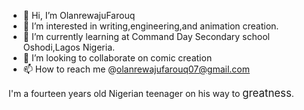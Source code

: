 - 👋 Hi, I’m OlanrewajuFarouq
- 👀 I’m interested in writing,engineering,and animation creation. 
- 🌱 I’m currently learning at Command Day Secondary school Oshodi,Lagos  Nigeria.
- 💞️ I’m looking to collaborate on comic creation 
- 📫 How to reach me @olanrewajufarouq07@gmail.com 

<!---
OlanrewajuFarouq/OlanrewajuFarouq is a ✨ special ✨ repository because its `README.md` (this file) appears on your GitHub profile.
You can click the Preview link to take a look at -->
I'm a fourteen years old Nigerian teenager on his way to <big>greatness</big>. 
